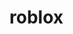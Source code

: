 # roblox


<!---
1dsv/1dsv is a ✨ special ✨ repository because its `README.md` (this file) appears on your GitHub profile.
You can click the Preview link to take a look at your changes.
--->
